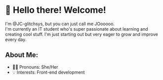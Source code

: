 # 👋 Hello there! Welcome!



I'm @JC-glitchsys, but you can just call me JOooooo.  
I'm currently an IT student who's super passionate about learning and creating cool stuff. I'm just starting out but very eager to grow and improve every day.



##  About Me:
- 💁‍♀️ Pronouns: She/Her
- 💡 Interests: Front-end development
